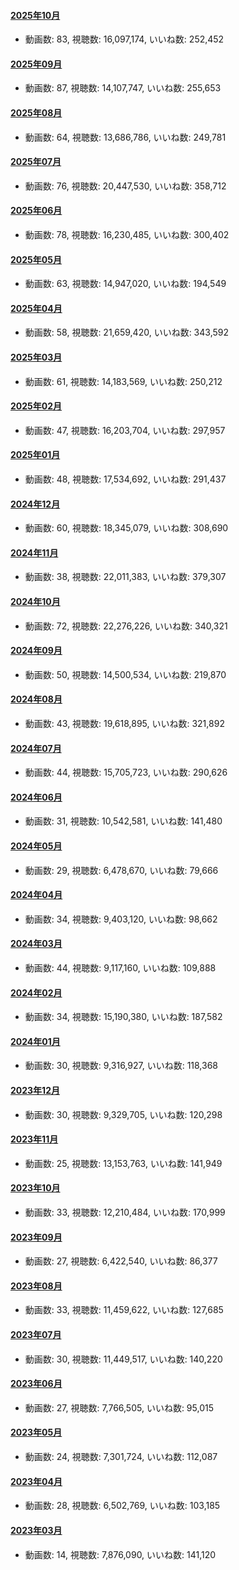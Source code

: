 #### [2025年10月](videos/202510 "wikilink")

-   動画数: 83, 視聴数: 16,097,174, いいね数: 252,452

#### [2025年09月](videos/202509 "wikilink")

-   動画数: 87, 視聴数: 14,107,747, いいね数: 255,653

#### [2025年08月](videos/202508 "wikilink")

-   動画数: 64, 視聴数: 13,686,786, いいね数: 249,781

#### [2025年07月](videos/202507 "wikilink")

-   動画数: 76, 視聴数: 20,447,530, いいね数: 358,712

#### [2025年06月](videos/202506 "wikilink")

-   動画数: 78, 視聴数: 16,230,485, いいね数: 300,402

#### [2025年05月](videos/202505 "wikilink")

-   動画数: 63, 視聴数: 14,947,020, いいね数: 194,549

#### [2025年04月](videos/202504 "wikilink")

-   動画数: 58, 視聴数: 21,659,420, いいね数: 343,592

#### [2025年03月](videos/202503 "wikilink")

-   動画数: 61, 視聴数: 14,183,569, いいね数: 250,212

#### [2025年02月](videos/202502 "wikilink")

-   動画数: 47, 視聴数: 16,203,704, いいね数: 297,957

#### [2025年01月](videos/202501 "wikilink")

-   動画数: 48, 視聴数: 17,534,692, いいね数: 291,437

#### [2024年12月](videos/202412 "wikilink")

-   動画数: 60, 視聴数: 18,345,079, いいね数: 308,690

#### [2024年11月](videos/202411 "wikilink")

-   動画数: 38, 視聴数: 22,011,383, いいね数: 379,307

#### [2024年10月](videos/202410 "wikilink")

-   動画数: 72, 視聴数: 22,276,226, いいね数: 340,321

#### [2024年09月](videos/202409 "wikilink")

-   動画数: 50, 視聴数: 14,500,534, いいね数: 219,870

#### [2024年08月](videos/202408 "wikilink")

-   動画数: 43, 視聴数: 19,618,895, いいね数: 321,892

#### [2024年07月](videos/202407 "wikilink")

-   動画数: 44, 視聴数: 15,705,723, いいね数: 290,626

#### [2024年06月](videos/202406 "wikilink")

-   動画数: 31, 視聴数: 10,542,581, いいね数: 141,480

#### [2024年05月](videos/202405 "wikilink")

-   動画数: 29, 視聴数: 6,478,670, いいね数: 79,666

#### [2024年04月](videos/202404 "wikilink")

-   動画数: 34, 視聴数: 9,403,120, いいね数: 98,662

#### [2024年03月](videos/202403 "wikilink")

-   動画数: 44, 視聴数: 9,117,160, いいね数: 109,888

#### [2024年02月](videos/202402 "wikilink")

-   動画数: 34, 視聴数: 15,190,380, いいね数: 187,582

#### [2024年01月](videos/202401 "wikilink")

-   動画数: 30, 視聴数: 9,316,927, いいね数: 118,368

#### [2023年12月](videos/202312 "wikilink")

-   動画数: 30, 視聴数: 9,329,705, いいね数: 120,298

#### [2023年11月](videos/202311 "wikilink")

-   動画数: 25, 視聴数: 13,153,763, いいね数: 141,949

#### [2023年10月](videos/202310 "wikilink")

-   動画数: 33, 視聴数: 12,210,484, いいね数: 170,999

#### [2023年09月](videos/202309 "wikilink")

-   動画数: 27, 視聴数: 6,422,540, いいね数: 86,377

#### [2023年08月](videos/202308 "wikilink")

-   動画数: 33, 視聴数: 11,459,622, いいね数: 127,685

#### [2023年07月](videos/202307 "wikilink")

-   動画数: 30, 視聴数: 11,449,517, いいね数: 140,220

#### [2023年06月](videos/202306 "wikilink")

-   動画数: 27, 視聴数: 7,766,505, いいね数: 95,015

#### [2023年05月](videos/202305 "wikilink")

-   動画数: 24, 視聴数: 7,301,724, いいね数: 112,087

#### [2023年04月](videos/202304 "wikilink")

-   動画数: 28, 視聴数: 6,502,769, いいね数: 103,185

#### [2023年03月](videos/202303 "wikilink")

-   動画数: 14, 視聴数: 7,876,090, いいね数: 141,120

